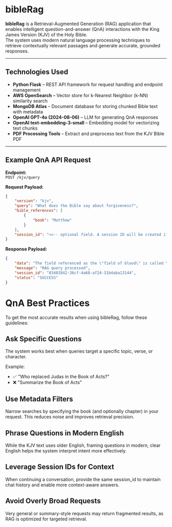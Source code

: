 # bibleRag

**bibleRag** is a Retrieval-Augmented Generation (RAG) application that enables intelligent question-and-answer (QnA) interactions with the King James Version (KJV) of the Holy Bible.  
The system uses modern natural language processing techniques to retrieve contextually relevant passages and generate accurate, grounded responses.

---

## Technologies Used

- **Python Flask** – REST API framework for request handling and endpoint management
- **AWS OpenSearch** – Vector store for k-Nearest Neighbor (k-NN) similarity search
- **MongoDB Atlas** – Document database for storing chunked Bible text with metadata
- **OpenAI GPT-4o (2024-08-06)** – LLM for generating QnA responses
- **OpenAI text-embedding-3-small** – Embedding model for vectorizing text chunks
- **PDF Processing Tools** – Extract and preprocess text from the KJV Bible PDF

---

## Example QnA API Request

**Endpoint:**  
`POST /kjv/query`

**Request Payload:**
```json
{
    "version": "kjv",
    "query": "What does the Bible say about forgiveness?",
    "bible_references": [
        {
            "book": "Matthew"
        }
    ],
    "session_id": "<<-- optional field. A session ID will be created if not provided. Use it to maintain chat history across multiple questions.>>"
}
```


**Response Payload:**
```json
{
    "data": "The field referenced as the \"field of blood\" is called \"Aceldama.\" This is noted in Acts 1:19: \"And it was known unto all the dwellers at Jerusalem; insomuch as that field is called in their proper tongue, Aceldama, that is to say, The field of blood.\"",
    "message": "RAG query processed",
    "session_id": "83402842-36cf-4a68-af24-31b4aba13144",
    "status": "SUCCESS"
}
```


# QnA Best Practices

To get the most accurate results when using bibleRag, follow these guidelines:

## Ask Specific Questions

The system works best when queries target a specific topic, verse, or character.

Example:
- ✅ "Who replaced Judas in the Book of Acts?"
- ❌ "Summarize the Book of Acts"

## Use Metadata Filters

Narrow searches by specifying the book (and optionally chapter) in your request. This reduces noise and improves retrieval precision.

## Phrase Questions in Modern English

While the KJV text uses older English, framing questions in modern, clear English helps the system interpret intent more effectively.

## Leverage Session IDs for Context

When continuing a conversation, provide the same session_id to maintain chat history and enable more context-aware answers.

## Avoid Overly Broad Requests

Very general or summary-style requests may return fragmented results, as RAG is optimized for targeted retrieval.